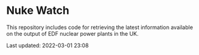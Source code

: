 # Nuke Watch

This repository includes code for retrieving the latest information available on the output of EDF nuclear power plants in the UK.

Last updated: 2022-03-01 23:08